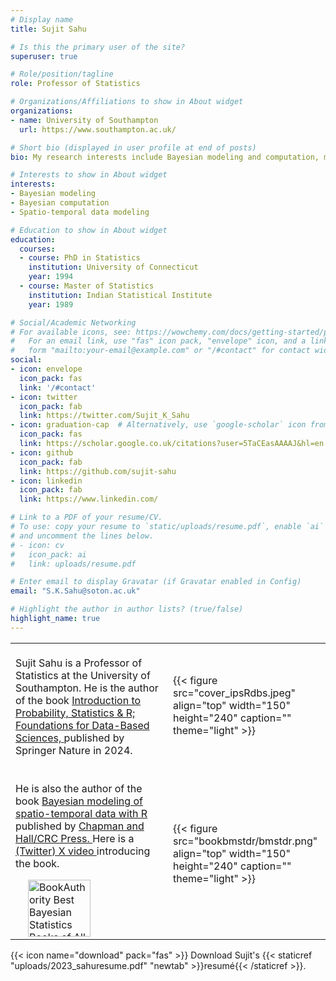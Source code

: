 ```yaml
---
# Display name
title: Sujit Sahu

# Is this the primary user of the site?
superuser: true

# Role/position/tagline
role: Professor of Statistics

# Organizations/Affiliations to show in About widget
organizations:
- name: University of Southampton 
  url: https://www.southampton.ac.uk/

# Short bio (displayed in user profile at end of posts)
bio: My research interests include Bayesian modeling and computation, modeling of spatial and spatio-temporal data.

# Interests to show in About widget
interests:
- Bayesian modeling 
- Bayesian computation 
- Spatio-temporal data modeling 

# Education to show in About widget
education:
  courses:
  - course: PhD in Statistics
    institution: University of Connecticut
    year: 1994
  - course: Master of Statistics
    institution: Indian Statistical Institute
    year: 1989

# Social/Academic Networking
# For available icons, see: https://wowchemy.com/docs/getting-started/page-builder/#icons
#   For an email link, use "fas" icon pack, "envelope" icon, and a link in the
#   form "mailto:your-email@example.com" or "/#contact" for contact widget.
social:
- icon: envelope
  icon_pack: fas
  link: '/#contact'
- icon: twitter
  icon_pack: fab
  link: https://twitter.com/Sujit_K_Sahu
- icon: graduation-cap  # Alternatively, use `google-scholar` icon from `ai` icon pack
  icon_pack: fas
  link: https://scholar.google.co.uk/citations?user=5TaCEasAAAAJ&hl=en
- icon: github
  icon_pack: fab
  link: https://github.com/sujit-sahu
- icon: linkedin
  icon_pack: fab
  link: https://www.linkedin.com/

# Link to a PDF of your resume/CV.
# To use: copy your resume to `static/uploads/resume.pdf`, enable `ai` icons in `params.toml`, 
# and uncomment the lines below.
# - icon: cv
#   icon_pack: ai
#   link: uploads/resume.pdf

# Enter email to display Gravatar (if Gravatar enabled in Config)
email: "S.K.Sahu@soton.ac.uk"

# Highlight the author in author lists? (true/false)
highlight_name: true
---
```

<table>
<tr>
<td width=50%> <p style="margin-top:0.5cm;">
Sujit Sahu is a Professor of Statistics at the University of Southampton.
He is  the author of the book <a  href="https://link.springer.com/book/10.1007/978-3-031-37865-2?_gl=1*17rnx1i*_up*MQ..&gclid=Cj0KCQjw2a6wBhCVARIsABPeH1vT1jB8a8B-8flWTBxuryQYtkto1SFKqS2SNTzhL8FutIK7z72FYx4aAsTpEALw_wcB"> Introduction to Probability, Statistics & R; Foundations for Data-Based Sciences, </a> published by Springer Nature in 2024. 
<p>
<script type="text/javascript" src="https://d1bxh8uas1mnw7.cloudfront.net/assets/embed.js"></script><div class="altmetric-embed" data-badge-type="medium-donut" data-altmetric-id="161649971"></div>
</td>

<td width=50%> 
{{< figure src="cover_ipsRdbs.jpeg" align="top"  width="150" height="240" caption="" theme="light" >}}
</td>
</tr>
<tr>
<td width=50%> <p style="margin-top:0.5cm;">
 He is also the author of the book <a href="bookbmstdr/"> Bayesian modeling of spatio-temporal data with R </a> published by <a href="https://www.taylorfrancis.com/books/mono/10.1201/9780429318443/bayesian-modeling-spatio-temporal-data-sujit-sahu"> Chapman and Hall/CRC Press. </a> Here is a <a href="https://twitter.com/Sujit_K_Sahu/status/1493173873705197569"> (Twitter) X video </a> introducing the book. </p>
  <span class="__dimensions_badge_embed__" data-badge-type="medium-donut" data-doi="10.1201/9780429318443"></span><script async src="https://badge.dimensions.ai/badge.js" charset="utf-8"></script>
  <a class="ba-award" href="https://bookauthority.org/books/best-bayesian-statistics-books?t=158olq&s=award&book=0367277980" target="_blank" style="margin:20px; outline:0"><img src="https://award.bookauthority.org/best-bayesian-statistics-books.png?b=0367277980&c=1&v=6&w=200" style="width:100px; height:91px; border:0" alt="BookAuthority Best Bayesian Statistics Books of All Time"/></a>
</td>
<td width=50%> 
{{< figure src="bookbmstdr/bmstdr.png" align="top"  width="150" height="240" caption="" theme="light" >}}
</td>
</tr>

</table>

{{< icon name="download" pack="fas" >}} Download Sujit's {{< staticref "uploads/2023_sahuresume.pdf" "newtab" >}}resumé{{< /staticref >}}.
